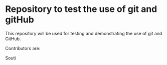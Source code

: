# Repository to test the use of git and gitHub

This repository will be used for testing and demonstrating the use of git and GitHub.

Contributors are:

Souti
